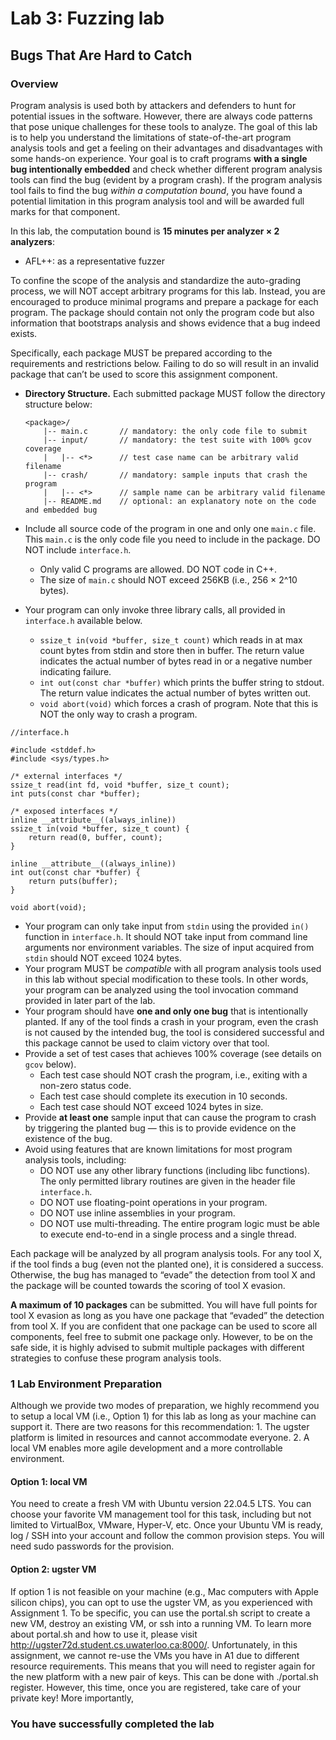 # Lab 3: Fuzzing lab
## Bugs That Are Hard to Catch


### Overview

Program analysis is used both by attackers and defenders to hunt for potential issues in the software.
However, there are always code patterns that pose unique challenges for these tools to analyze. The
goal of this lab is to help you understand the limitations of state-of-the-art program
analysis tools and get a feeling on their advantages and disadvantages with some hands-on experience.
Your goal is to craft programs **with a single bug intentionally embedded** and check
whether different program analysis tools can find the bug (evident by a program crash). If the program
analysis tool fails to find the bug *within a computation bound*, you have found a potential limitation
in this program analysis tool and will be awarded full marks for that component.

In this lab, the computation bound is **15 minutes per analyzer × 2 analyzers**:

   - AFL++: as a representative fuzzer

To confine the scope of the analysis and standardize the auto-grading process, we will NOT accept
arbitrary programs for this lab. Instead, you are encouraged to produce minimal programs
and prepare a package for each program. The package should contain not only the program code but
also information that bootstraps analysis and shows evidence that a bug indeed exists.

Specifically, each package MUST be prepared according to the requirements and restrictions below.
Failing to do so will result in an invalid package that can’t be used to score this assignment component.

  * **Directory Structure.** Each submitted package MUST follow the directory structure below:
    ```
    <package>/
        |-- main.c       // mandatory: the only code file to submit
        |-- input/       // mandatory: the test suite with 100% gcov coverage
        |   |-- <*>      // test case name can be arbitrary valid filename
        |-- crash/       // mandatory: sample inputs that crash the program
        |   |-- <*>      // sample name can be arbitrary valid filename
        |-- README.md    // optional: an explanatory note on the code and embedded bug
    ```
  * Include all source code of the program in one and only one `main.c` file. This `main.c` is the only code file you need to include in the package. DO NOT include `interface.h`.
    - Only valid C programs are allowed. DO NOT code in C++.
    - The size of `main.c` should NOT exceed 256KB (i.e., 256 × 2^10 bytes).
   
  * Your program can only invoke three library calls, all provided in `interface.h` available below.
    - `ssize_t in(void *buffer, size_t count)` which reads in at max count bytes from stdin and store then in buffer. The return value indicates the actual number of bytes read in or a negative number indicating failure.
    - `int out(const char *buffer)` which prints the buffer string to stdout. The return value indicates the actual number of
bytes written out.
    - `void abort(void)` which forces a crash of program. Note that this is NOT the only way to crash a program.

```
//interface.h

#include <stddef.h>
#include <sys/types.h>

/* external interfaces */
ssize_t read(int fd, void *buffer, size_t count);
int puts(const char *buffer);

/* exposed interfaces */
inline __attribute__((always_inline))
ssize_t in(void *buffer, size_t count) {
    return read(0, buffer, count);
}

inline __attribute__((always_inline))
int out(const char *buffer) {
    return puts(buffer);
}

void abort(void);
```

 * Your program can only take input from `stdin` using the provided `in()` function in `interface.h`. It should NOT take input from command line arguments nor environment variables. The size of input acquired from `stdin` should NOT exceed 1024 bytes.
 * Your program MUST be *compatible* with all program analysis tools used in this lab
without special modification to these tools. In other words, your program can be analyzed using
the tool invocation command provided in later part of the lab.
 * Your program should have **one and only one bug** that is intentionally planted. If any of the tool finds a crash in your program, even the crash is not caused by the intended bug, the tool is considered successful and this package cannot be used to claim victory over that tool.
 * Provide a set of test cases that achieves 100% coverage (see details on `gcov` below).
    - Each test case should NOT crash the program, i.e., exiting with a non-zero status code.
    - Each test case should complete its execution in 10 seconds.
    - Each test case should NOT exceed 1024 bytes in size.
 * Provide **at least one** sample input that can cause the program to crash by triggering the planted bug — this is to provide evidence on the existence of the bug.
 * Avoid using features that are known limitations for most program analysis tools, including:
    - DO NOT use any other library functions (including libc functions). The only permitted
library routines are given in the header file `interface.h`.
    - DO NOT use floating-point operations in your program.
    - DO NOT use inline assemblies in your program.
    - DO NOT use multi-threading. The entire program logic must be able to execute end-to-end
in a single process and a single thread.

Each package will be analyzed by all program analysis tools. For any tool X, if the tool finds a bug (even not the planted one), it is considered a success. Otherwise, the bug has managed to “evade” the detection from tool X and the package will be counted towards the scoring of tool X evasion.

**A maximum of 10 packages** can be submitted. You will have full points for tool X evasion as long as you have one package that “evaded” the detection from tool X. If you are confident that one package can be used to score all components, feel free to submit one package only. However, to be on the safe side, it is highly advised to submit multiple packages with
different strategies to confuse these program analysis tools.

### 1 Lab Environment Preparation

Although we provide two modes of preparation, we highly recommend you to setup a local VM (i.e., Option 1) for this lab as long as your machine can support it. There are two reasons for this recommendation:
    1. The ugster platform is limited in resources and cannot accommodate everyone.
    2. A local VM enables more agile development and a more controllable environment.

#### Option 1: local VM
You need to create a fresh VM with Ubuntu version 22.04.5 LTS. You can choose your favorite VM
management tool for this task, including but not limited to VirtualBox, VMware, Hyper-V, etc. Once
your Ubuntu VM is ready, log / SSH into your account and follow the common provision steps. You
will need sudo passwords for the provision.

#### Option 2: ugster VM
If option 1 is not feasible on your machine (e.g., Mac computers with Apple silicon chips), you can opt
to use the ugster VM, as you experienced with Assignment 1. To be specific, you can use the portal.sh
script to create a new VM, destroy an existing VM, or ssh into a running VM. To learn more about
portal.sh and how to use it, please visit http://ugster72d.student.cs.uwaterloo.ca:8000/.
Unfortunately, in this assignment, we cannot re-use the VMs you have in A1 due to different resource
requirements. This means that you will need to register again for the new platform with a
new pair of keys. This can be done with ./portal.sh register. However, this time, once you are
registered, take care of your private key! More importantly,


### You have successfully completed the lab
